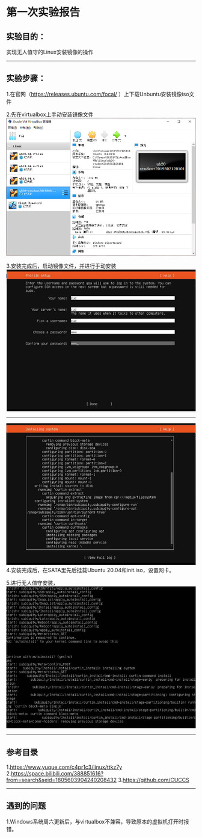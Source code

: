 # 第一次实验报告

## 实验目的：
实现无人值守的Linux安装镜像的操作
***
## 实验步骤：

1.在官网（https://releases.ubuntu.com/focal/ ）上下载Unbuntu安装镜像iso文件

2.先在virtualbox上手动安装镜像文件
![alt png](图片/picture1.png)

3.安装完成后，启动镜像文件，并进行手动安装
![alt png](图片/picture2.png)

***

![alt png](图片/picture3.png)
4.安装完成后，在SATA里先后挂载Ubuntu 20.04和init.iso，设置网卡。

5.进行无人值守安装，
![alt png](图片/picture4.png)




***
## 参考目录
1.https://www.yuque.com/c4pr1c3/linux/ttkz7y
2.https://space.bilibili.com/388851616?from=search&seid=1805603904240208432
3.https://github.com/CUCCS
***
## 遇到的问题
1.Windows系统周六更新后，与virtualbox不兼容，导致原本的虚拟机打开时报错。